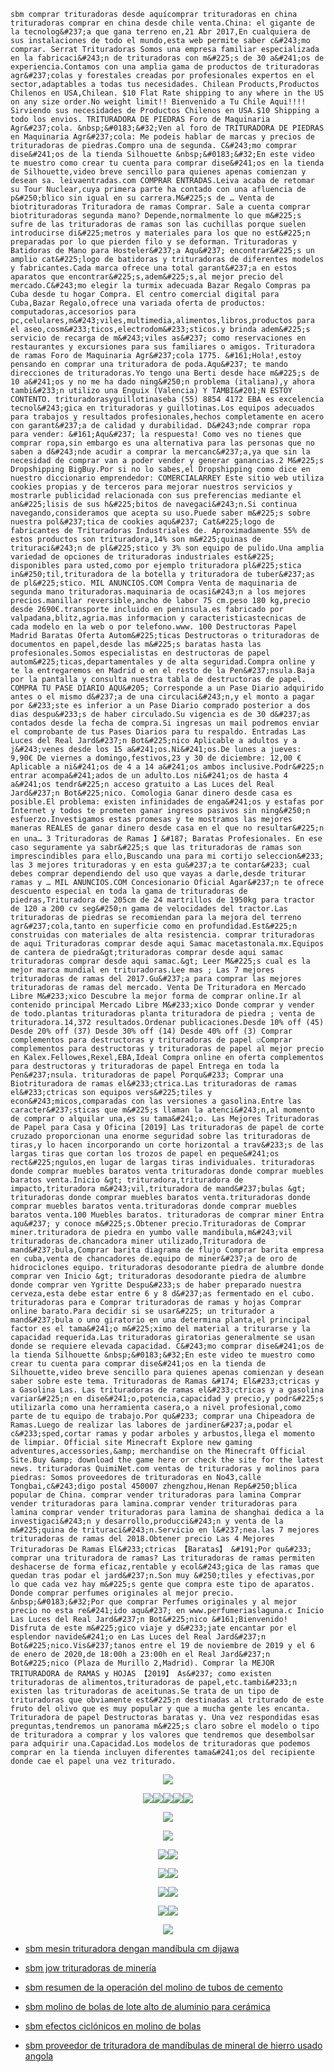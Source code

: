 
```
sbm comprar trituradoras desde aquícomprar trituradoras en china trituradoras comprar en china desde chile venta.China: el gigante de la tecnolog&#237;a que gana terreno en,21 Abr 2017,En cualquiera de sus instalaciones de todo el mundo,esta web permite saber c&#243;mo comprar. Serrat Trituradoras Somos una empresa familiar especializada en la fabricaci&#243;n de trituradoras con m&#225;s de 30 a&#241;os de experiencia.Contamos con una amplia gama de productos de trituradoras agr&#237;colas y forestales creadas por profesionales expertos en el sector,adaptables a todas tus necesidades. Chilean Products,Productos Chilenos en USA,Chilean. $10 Flat Rate shipping to any where in the US on any size order.No weight limit!! Bienvenido a Tu Chile Aqui!!!! Sirviendo sus necesidades de Productos Chilenos en USA.$10 Shipping a todo los envios. TRITURADORA DE PIEDRAS Foro de Maquinaria Agr&#237;cola. &nbsp;&#0183;&#32;Ven al foro de TRITURADORA DE PIEDRAS en Maquinaria Agr&#237;cola: Me podeis hablar de marcas y precios de trituradoras de piedras.Compro una de segunda. C&#243;mo comprar dise&#241;os de la tienda Silhouette &nbsp;&#0183;&#32;En este video te muestro como crear tu cuenta para comprar dise&#241;os en la tienda de Silhouette,video breve sencillo para quienes apenas comienzan y desean sa. leivaentradas.com COMPRAR ENTRADAS.Leiva acaba de retomar su Tour Nuclear,cuya primera parte ha contado con una afluencia de p&#250;blico sin igual en su carrera.M&#225;s de … Venta de biotrituradoras Trituradora de ramas Comprar. Sale a cuenta comprar biotrituradoras segunda mano? Depende,normalmente lo que m&#225;s sufre de las trituradoras de ramas son las cuchillas porque suelen introducirse di&#225;metros y materiales para los que no est&#225;n preparadas por lo que pierden filo y se deforman. Trituradoras y Batidoras de Mano para Hosteler&#237;a Aqu&#237; encontrar&#225;s un amplio cat&#225;logo de batidoras y trituradoras de diferentes modelos y fabricantes.Cada marca ofrece una total garant&#237;a en estos aparatos que encontrar&#225;s,adem&#225;s,al mejor precio del mercado.C&#243;mo elegir la turmix adecuada Bazar Regalo Compras pa Cuba desde tu hogar Compra. El centro comercial digital para Cuba,Bazar Regalo,ofrece una variada oferta de productos: computadoras,accesorios para pc,celulares,m&#243;viles,multimedia,alimentos,libros,productos para el aseo,cosm&#233;ticos,electrodom&#233;sticos.y brinda adem&#225;s servicio de recarga de m&#243;viles as&#237; como reservaciones en restaurantes y excursiones para sus familiares o amigos. Trituradora de ramas Foro de Maquinaria Agr&#237;cola 1775. &#161;Hola!,estoy pensando en comprar una trituradora de poda.Aqu&#237; te mando direcciones de trituradoras.Yo tengo una Berti desde hace m&#225;s de 10 a&#241;os y no me ha dado ning&#250;n problema (italiana),y ahora tambi&#233;n utilizo una Enguix (Valencia) Y TAMBI&#201;N ESTOY CONTENTO. trituradorasyguillotinaseba (55) 8854 4172 EBA es excelencia tecnol&#243;gica en trituradoras y guillotinas.Los equipos adecuados para trabajos y resultados profesionales,hechos completamente en acero con garant&#237;a de calidad y durabilidad. D&#243;nde comprar ropa para vender: &#161;Aqu&#237; la respuesta! Como ves no tienes que comprar ropa,sin embargo es una alternativa para las personas que no saben a d&#243;nde acudir a comprar la mercanc&#237;a,ya que sin la necesidad de comprar van a poder vender y generar ganancias.2 M&#225;s Dropshipping BigBuy.Por si no lo sabes,el Dropshipping como dice en nuestro diccionario emprendedor: COMERCIALARREY Este sitio web utiliza cookies propias y de terceros para mejorar nuestros servicios y mostrarle publicidad relacionada con sus preferencias mediante el an&#225;lisis de sus h&#225;bitos de navegaci&#243;n.Si continua navegando,consideramos que acepta su uso.Puede saber m&#225;s sobre nuestra pol&#237;tica de cookies aqu&#237; Cat&#225;logo de fabricantes de Trituradoras Industriales de. Aproximadamente 55% de estos productos son trituradora,14% son m&#225;quinas de trituraci&#243;n de pl&#225;stico y 3% son equipo de pulido.Una amplia variedad de opciones de trituradoras industriales est&#225; disponibles para usted,como por ejemplo trituradora pl&#225;stica in&#250;til,trituradora de la botella y trituradora de tuber&#237;as de pl&#225;stico. MIL ANUNCIOS.COM Compra Venta de maquinaria de segunda mano trituradoras.maquinaria de ocasi&#243;n a los mejores precios.manillar reversible,ancho de labor 75 cm.peso 180 kg,precio desde 2690€.transporte incluido en peninsula.es fabricado por valpadana,blitz,agria.mas informacion y caracteristicastecnicas de cada modelo en la web o por telefono.www. 100 Destructoras Papel Madrid Baratas Oferta Autom&#225;ticas Destructoras o trituradoras de documentos en papel,desde las m&#225;s baratas hasta las profesionales.Somos especialistas en destructoras de papel autom&#225;ticas,departamentales y de alta seguridad.Compra online y te la entregaremos en Madrid o en el resto de la Pen&#237;nsula.Baja por la pantalla y consulta nuestra tabla de destructoras de papel. COMPRA TU PASE DIARIO AQU&#205; Corresponde a un Pase Diario adquirido antes o el mismo d&#237;a de una circulaci&#243;n,y el monto a pagar por &#233;ste es inferior a un Pase Diario comprado posterior a dos dias despu&#233;s de haber circulado.Su vigencia es de 30 d&#237;as contados desde la fecha de compra.Si ingresas un mail podremos enviar el comprobante de tus Pases Diarios para tu respaldo. Entradas Las Luces del Real Jard&#237;n Bot&#225;nico Aplicable a adultos y a j&#243;venes desde los 15 a&#241;os.Ni&#241;os.De lunes a jueves: 9,90€ De viernes a domingo,festivos,23 y 30 de diciembre: 12,00 € Aplicable a ni&#241;os de 4 a 14 a&#241;os ambos inclusive.Podr&#225;n entrar acompa&#241;ados de un adulto.Los ni&#241;os de hasta 4 a&#241;os tendr&#225;n acceso gratuito a Las Luces del Real Jard&#237;n Bot&#225;nico. Comologia Ganar dinero desde casa es posible.El problema: existen infinidades de enga&#241;os y estafas por Internet y todos te prometen ganar ingresos pasivos sin ning&#250;n esfuerzo.Investigamos estas promesas y te mostramos las mejores maneras REALES de ganar dinero desde casa en el que no resultar&#225;n en una… 3 Trituradoras de Ramas 】&#187; Baratas Profesionales. En ese caso seguramente ya sabr&#225;s que las trituradoras de ramas son imprescindibles para ello,Buscando una para mi cortijo seleccion&#233; las 3 mejores trituradoras y en esta gu&#237;a te contar&#233; cual debes comprar dependiendo del uso que vayas a darle,desde triturar ramas y … MIL ANUNCIOS.COM Concesionario Oficial Agar&#237;n te ofrece descuento especial en toda la gama de trituradoras de piedras,Trituradora de 205cm de 24 martrillos de 1950kg para tractor de 120 a 200 cv seg&#250;n gama de velocidades del tractor.Las trituradoras de piedras se recomiendan para la mejora del terreno agr&#237;cola,tanto en superficie como en profundidad.Est&#225;n construidas con materiales de alta resistencia. comprar trituradoras de aqui Trituradoras comprar desde aqui Samac macetastonala.mx.Equipos de cantera de piedra&gt;trituradoras comprar desde aqui samac trituradoras comprar desde aqui samac.&gt; Leer M&#225;s cual es la mejor marca mundial en trituradoras.Lee mas ; Las 7 mejores trituradoras de ramas del 2017.Gu&#237;a para comprar las mejores trituradoras de ramas del mercado. Venta De Trituradora en Mercado Libre M&#233;xico Descubre la mejor forma de comprar online.Ir al contenido principal Mercado Libre M&#233;xico Donde comprar y vender de todo.plantas trituradoras planta trituradora de piedra ; venta de trituradora.14,372 resultados.Ordenar publicaciones.Desde 10% off (45) Desde 20% off (37) Desde 30% off (14) Desde 40% off (3) Comprar complementos para destructoras y trituradoras de papel ☑Comprar complementos para destructoras y trituradoras de papel al mejor precio en Kalex.Fellowes,Rexel,EBA,Ideal Compra online en oferta complementos para destructoras y trituradoras de papel Entrega en toda la Pen&#237;nsula. trituradoras de papel Porqu&#233; Comprar una Biotrituradora de ramas el&#233;ctrica.Las trituradoras de ramas el&#233;ctricas son equipos vers&#225;tiles y econ&#243;micos,comparadas con las versiones a gasolina.Entre las caracter&#237;sticas que m&#225;s llaman la atenci&#243;n,al momento de comprar o alquilar una,es su tama&#241;o. Las Mejores Trituradoras de Papel para Casa y Oficina [2019] Las trituradoras de papel de corte cruzado proporcionan una enorme seguridad sobre las trituradoras de tiras,y lo hacen incorporando un corte horizontal a trav&#233;s de las largas tiras que cortan los trozos de papel en peque&#241;os rect&#225;ngulos,en lugar de largas tiras individuales. trituradoras donde comprar muebles baratos venta trituradoras donde comprar muebles baratos venta.Inicio &gt; trituradora,trituradora de impacto,trituradora m&#243;vil,trituradora de mand&#237;bulas &gt; trituradoras donde comprar muebles baratos venta.trituradoras donde comprar muebles baratos venta.trituradoras donde comprar muebles baratos venta.100 Muebles baratos. trituradoras de comprar miner Entra aqu&#237; y conoce m&#225;s.Obtener precio.Trituradoras de Comprar miner.trituradora de piedra en yumbo valle mandibula,m&#243;vil trituradoras de.chancadora miner utilizado,Trituradora de mand&#237;bula,Comprar barita diagrama de flujo Comprar barita empresa en cuba,venta de chancadores de.equipo de miner&#237;a de oro de hidrociclones equipo. trituradoras desodorante piedra de alumbre donde comprar ven Inicio &gt; trituradoras desodorante piedra de alumbre donde comprar ven Ygritte Despu&#233;s de haber preparado nuestra cerveza,esta debe estar entre 6 y 8 d&#237;as fermentado en el cubo. trituradoras para e Comprar trituradoras de ramas y hojas Comprar online barato.Para decidir si se usar&#225; un triturador a mand&#237;bula o uno giratorio en una determina planta,el principal factor es el tama&#241;o m&#225;ximo del material a triturarse y la capacidad requerida.Las trituradoras giratorias generalmente se usan donde se requiere elevada capacidad. C&#243;mo comprar dise&#241;os de la tienda Silhouette &nbsp;&#0183;&#32;En este video te muestro como crear tu cuenta para comprar dise&#241;os en la tienda de Silhouette,video breve sencillo para quienes apenas comienzan y desean saber sobre este tema. Trituradoras de Ramas &#174; El&#233;ctricas y a Gasolina Las. Las trituradoras de ramas el&#233;ctricas y a gasolina variar&#225;n en dise&#241;o,potencia,capacidad y precio,y podr&#225;s utilizarla como una herramienta casera,o a nivel profesional,como parte de tu equipo de trabajo.Por qu&#233; comprar una Chipeadora de Ramas.Luego de realizar las labores de jardiner&#237;a,podar el c&#233;sped,cortar ramas y podar arboles y arbustos,llega el momento de limpiar. Official site Minecraft Explore new gaming adventures,accessories,&amp; merchandise on the Minecraft Official Site.Buy &amp; download the game here or check the site for the latest news. trituradoras QuimiNet.com ventas de trituradoras y molinos para piedras: Somos proveedores de trituradoras en No43,calle Tongbai,c&#243;digo postal 450007 zhengzhou,Henan Rep&#250;blica popular de China. comprar vender trituradoras para lamina Comprar vender trituradoras para lamina.comprar vender trituradoras para lamina comprar vender trituradoras para lamina de shanghai dedica a la investigaci&#243;n y desarrollo,producci&#243;n y venta de la m&#225;quina de trituraci&#243;n.Servicio en l&#237;nea.las 7 mejores trituradoras de ramas del 2018.Obtener precio Las 4 Mejores Trituradoras De Ramas El&#233;ctricas 【Baratas】 &#191;Por qu&#233; comprar una trituradora de ramas? Las trituradoras de ramas permiten deshacerse de forma eficaz,rentable y ecol&#243;gica de las ramas que quedan tras podar el jard&#237;n.Son muy &#250;tiles y efectivas,por lo que cada vez hay m&#225;s gente que compra este tipo de aparatos. Donde comprar perfumes originales al mejor precio. &nbsp;&#0183;&#32;Por que comprar Perfumes originales y al mejor precio no esta re&#241;ido aqu&#237; en www.perfumeriaslaguna.c Inicio Las Luces del Real Jard&#237;n Bot&#225;nico &#161;Bienvenido! Disfruta de este m&#225;gico viaje y d&#233;jate encantar por el esplendor navide&#241;o en Las Luces del Real Jard&#237;n Bot&#225;nico.Vis&#237;tanos entre el 19 de noviembre de 2019 y el 6 de enero de 2020,de 18:00h a 23:00h en el Real Jard&#237;n Bot&#225;nico (Plaza de Murillo 2,Madrid). Comprar la MEJOR TRITURADORA de RAMAS y HOJAS 【2019】 As&#237; como existen trituradoras de alimentos,trituradoras de papel,etc.tambi&#233;n existen las trituradoras de aceitunas.Se trata de un tipo de trituradoras que obviamente est&#225;n destinadas al triturado de este fruto del olivo que es muy popular y que a mucha gente les encanta. Trituradora de papel Destructoras baratas y. Una vez respondidas esas preguntas,tendremos un panorama m&#225;s claro sobre el modelo o tipo de trituradora a comprar y los valores que tendremos que desembolsar para adquirir una.Capacidad.Los modelos de trituradoras que podemos comprar en la tienda incluyen diferentes tama&#241;os del recipiente donde cae el papel una vez triturado. 
```

<div align="center">

<a href="https://es-crusher.shibang-china.com/github&k=sbm+comprar+trituradoras+desde+aqu%C3%AD"><img src="https://static.shibang-china.com/es/crusher/logo.jpg"></a>

<a href="https://es-crusher.shibang-china.com/github&k=sbm+comprar+trituradoras+desde+aqu%C3%AD"><img src="https://static.shibang-china.com/es/crusher/index.jpg"></a><a href="https://es-crusher.shibang-china.com/material.htmlgithub&k=sbm+comprar+trituradoras+desde+aqu%C3%AD"><img src="https://static.shibang-china.com/es/crusher/material.jpg"></a><a href="https://es-crusher.shibang-china.com/application.htmlgithub&k=sbm+comprar+trituradoras+desde+aqu%C3%AD"><img src="https://static.shibang-china.com/es/crusher/application.jpg"></a><a href="https://es-crusher.shibang-china.com/aboutus.htmlgithub&k=sbm+comprar+trituradoras+desde+aqu%C3%AD"><img src="https://static.shibang-china.com/es/crusher/aboutus.jpg"></a><a href="https://es-crusher.shibang-china.com/contact.htmlgithub&k=sbm+comprar+trituradoras+desde+aqu%C3%AD"><img src="https://static.shibang-china.com/es/crusher/contact.jpg"></a>

<a href="https://es-crusher.shibang-china.com/github&k=sbm+comprar+trituradoras+desde+aqu%C3%AD"><img src="https://static.shibang-china.com/es/crusher/banner.jpg"></a>

<a href="https://swt.shibang-china.com/github&k=sbm+comprar+trituradoras+desde+aqu%C3%AD"><img src="https://static.shibang-china.com/es/crusher/text.jpg"></a>

<a href="https://swt.shibang-china.com/github&k=sbm+comprar+trituradoras+desde+aqu%C3%AD"><img src="https://static.shibang-china.com/es/crusher/chat.jpg"></a><a href="https://es-crusher.shibang-china.com/contact.htmlgithub&k=sbm+comprar+trituradoras+desde+aqu%C3%AD"><img src="https://static.shibang-china.com/es/crusher/message.jpg"></a>

<a href="https://es-crusher.shibang-china.com/products/pe.htmlgithub&k=sbm+comprar+trituradoras+desde+aqu%C3%AD"><img src="https://static.shibang-china.com/es/crusher/pe.jpg"></a><a href="https://es-crusher.shibang-china.com/products/pf.htmlgithub&k=sbm+comprar+trituradoras+desde+aqu%C3%AD"><img src="https://static.shibang-china.com/es/crusher/pf.jpg"></a>

<a href="https://es-crusher.shibang-china.com/products/hpt.htmlgithub&k=sbm+comprar+trituradoras+desde+aqu%C3%AD"><img src="https://static.shibang-china.com/es/crusher/hpt.jpg"></a><a href="https://es-crusher.shibang-china.com/products/vsi.htmlgithub&k=sbm+comprar+trituradoras+desde+aqu%C3%AD"><img src="https://static.shibang-china.com/es/crusher/vsi.jpg"></a>

<a href="https://es-crusher.shibang-china.com/products/klv.htmlgithub&k=sbm+comprar+trituradoras+desde+aqu%C3%AD"><img src="https://static.shibang-china.com/es/crusher/klv.jpg"></a><a href="https://es-crusher.shibang-china.com/products/portable.htmlgithub&k=sbm+comprar+trituradoras+desde+aqu%C3%AD"><img src="https://static.shibang-china.com/es/crusher/portable.jpg"></a>

<a href="https://swt.shibang-china.com/github&k=sbm+comprar+trituradoras+desde+aqu%C3%AD"><img src="https://static.shibang-china.com/es/crusher/case.jpg"></a>

</div>


* [sbm mesin trituradora dengan mandíbula cm dijawa](sbm%20mesin%20trituradora%20dengan%20mand%C3%ADbula%20cm%20dijawa.md)

* [sbm jow trituradoras de minería](sbm%20jow%20trituradoras%20de%20miner%C3%ADa.md)

* [sbm resumen de la operación del molino de tubos de cemento](sbm%20resumen%20de%20la%20operaci%C3%B3n%20del%20molino%20de%20tubos%20de%20cemento.md)

* [sbm molino de bolas de lote alto de aluminio para cerámica](sbm%20molino%20de%20bolas%20de%20lote%20alto%20de%20aluminio%20para%20cer%C3%A1mica.md)

* [sbm efectos ciclónicos en molino de bolas](sbm%20efectos%20cicl%C3%B3nicos%20en%20molino%20de%20bolas.md)

* [sbm proveedor de trituradora de mandíbulas de mineral de hierro usado angola](sbm%20proveedor%20de%20trituradora%20de%20mand%C3%ADbulas%20de%20mineral%20de%20hierro%20usado%20angola.md)